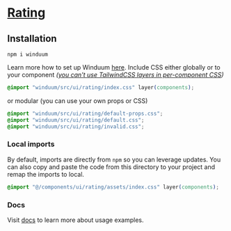 # [Rating](https://winduum.dev/docs/ui/rating.html)

## Installation
```shell
npm i winduum
```
Learn more how to set up Winduum [here](https://winduum.dev/docs/).
Include CSS either globally or to your component _([you can't use TailwindCSS layers in per-component CSS](https://tailwindcss.com/docs/adding-custom-styles#layers-and-per-component-css))_

```css
@import "winduum/src/ui/rating/index.css" layer(components);
```

or modular (you can use your own props or CSS)

```css
@import "winduum/src/ui/rating/default-props.css";
@import "winduum/src/ui/rating/default.css";
@import "winduum/src/ui/rating/invalid.css";
```

### Local imports
By default, imports are directly from `npm` so you can leverage updates.
You can also copy and paste the code from this directory to your project and remap the imports to local.

```css
@import "@/components/ui/rating/assets/index.css" layer(components);
```

### Docs
Visit [docs](https://winduum.dev/docs/ui/rating.html) to learn more about usage examples.
